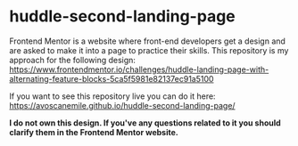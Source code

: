 # huddle-second-landing-page
Frontend Mentor is a website where front-end developers get a design and are asked to make it into a page to practice their skills. This repository is my approach for the following design: https://www.frontendmentor.io/challenges/huddle-landing-page-with-alternating-feature-blocks-5ca5f5981e82137ec91a5100

If you want to see this repository live you can do it here: https://avoscanemile.github.io/huddle-second-landing-page/  

**I do not own this design. If you've any questions related to it you should clarify them in the Frontend Mentor website.** 

